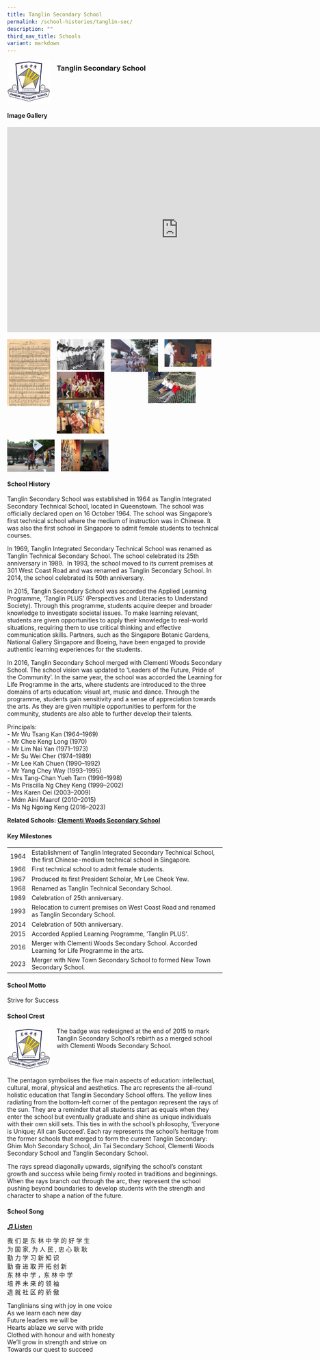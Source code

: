 ```yaml
---
title: Tanglin Secondary School
permalink: /school-histories/tanglin-sec/
description: ""
third_nav_title: Schools
variant: markdown
---
```

<img align="left" style="width:20%;margin-right:15px;" src="/images/tanglinsec1.jpg">

### **Tanglin Secondary School**


<br clear="left">

#### **Image Gallery**
<iframe src="https://docs.google.com/presentation/d/e/2PACX-1vTC6pHLpOXJ87ffOTnA9pMd8nvcoY68jJNVZTGzIh3rA9dnBN0xH76j2rpLHHQMAMRLN1Fc2KGHUHQU/embed?start=false&amp;loop=true&amp;delayms=5000" frameborder="0" width="800" height="479" allowfullscreen="true"></iframe>

<p><a href="/images/tanglinsec2.jpg">  
<img align="left" style="width:20%;margin-right:15px;" src="/images/tanglinsec2.jpg">
</a></p>

<p><a href="/images/tanglinsec3.jpg">  
<img align="left" style="width:22%;margin-right:15px;" src="/images/tanglinsec3.jpg">
</a></p>

<p><a href="/images/tanglinsec4.jpg">  
<img align="left" style="width:22%;margin-right:15px;" src="/images/tanglinsec4.jpg">
</a></p>

<p><a href="/images/tanglinsec5.jpg">  
<img align="left" style="width:22%;margin-right:15px;" src="/images/tanglinsec5.jpg">
</a></p>

<p><a href="/images/tanglinsec6.jpg">  
<img align="right" style="width:22%;margin-right:63px;" src="/images/tanglinsec6.jpg">
</a></p>

<p><a href="/images/tanglinsec7.jpg">  
<img align="left" style="width:22%;margin-right:15px;" src="/images/tanglinsec7.jpg">
</a></p>

<p><a href="/images/tanglinsec8.jpg">  
<img align="left" style="width:22%;margin-right:15px;" src="/images/tanglinsec8.jpg">
</a></p>

<br clear="left">

<p><a href="/images/tanglinsec9.jpg">  
<img align="left" style="width:22%;margin-right:15px;" src="/images/tanglinsec9.jpg">
</a></p>

<p><a href="/images/tanglinsec10.jpg">  
<img align="left" style="width:22%;margin-right:15px;" src="/images/tanglinsec10.jpg">
</a></p>

<br clear="left">

#### **School History**
Tanglin Secondary School was established in 1964 as Tanglin Integrated Secondary Technical School, located in Queenstown. The school was officially declared open on 16 October 1964. The school was Singapore’s first technical school where the medium of instruction was in Chinese. It was also the first school in Singapore to admit female students to technical courses.

In 1969, Tanglin Integrated Secondary Technical School was renamed as Tanglin Technical Secondary School. The school celebrated its 25th anniversary in 1989.&nbsp; In 1993, the school moved to its current premises at 301 West Coast Road and was renamed as Tanglin Secondary School. In 2014, the school celebrated its 50th anniversary.

In 2015, Tanglin Secondary School was accorded the Applied Learning Programme, ‘Tanglin PLUS’ (Perspectives and Literacies to Understand Society). Through this programme, students acquire deeper and broader knowledge to investigate societal issues. To make learning relevant, students are given opportunities to apply their knowledge to real-world situations, requiring them to use critical thinking and effective communication skills. Partners, such as the Singapore Botanic Gardens, National Gallery Singapore and Boeing, have been engaged to provide authentic learning experiences for the students.

In 2016, Tanglin Secondary School merged with Clementi Woods Secondary School. The school vision was updated to ‘Leaders of the Future, Pride of the Community’. In the same year, the school was accorded the Learning for Life Programme in the arts, where students are introduced to the three domains of arts education: visual art, music and dance. Through the programme, students gain sensitivity and a sense of appreciation towards the arts. As they are given multiple opportunities to perform for the community, students are also able to further develop their talents.

Principals:<br>
\- Mr Wu Tsang Kan (1964–1969)<br>
\- Mr Chee Keng Long (1970)<br>
\- Mr Lim Nai Yan (1971–1973)<br>
\- Mr Su Wei Cher (1974–1989)<br>
\- Mr Lee Kah Chuen (1990–1992)<br>
\- Mr Yang Chey Way (1993–1995)<br>
\- Mrs Tang-Chan Yueh Tarn (1996–1998)<br>
\- Ms Priscilla Ng Chey Keng (1999–2002)<br>
\- Mrs Karen Oei (2003–2009)<br>
\- Mdm Aini Maarof (2010–2015)<br>
\- Ms Ng Ngoing Keng (2016–2023)

**Related Schools: [Clementi Woods Secondary School](/school-histories/clementi-woods-sec/)**

#### **Key Milestones**

|  |  |
|:---:|---|
| 1964 | Establishment of Tanglin Integrated Secondary Technical School, the first Chinese-medium technical school in Singapore. |
| 1966 | First technical school to admit female students. |
| 1967 | Produced its first President Scholar, Mr Lee Cheok Yew. |
| 1968 | Renamed as Tanglin Technical Secondary School. |
| 1989 | Celebration of 25th anniversary. |
| 1993 | Relocation to current premises on West Coast Road and renamed as Tanglin Secondary School. |
| 2014 | Celebration of 50th anniversary. |
| 2015 | Accorded Applied Learning Programme, ‘Tanglin PLUS’. |
| 2016 | Merger with Clementi Woods Secondary School. Accorded Learning for Life Programme in the arts. |
| 2023 | Merger with New Town Secondary School to formed New Town Secondary School.

#### **School Motto**
Strive for Success

#### **School Crest**
<img align="left" style="width:20%;margin-right:15px;" src="/images/tanglinsec1.jpg">

The badge was redesigned at the end of 2015 to mark Tanglin Secondary School’s rebirth as a merged school with Clementi Woods Secondary School.

<br clear="left">

The pentagon symbolises the five main aspects of education: intellectual, cultural, moral, physical and aesthetics. The arc represents the all-round holistic education that Tanglin Secondary School offers. The yellow lines radiating from the bottom-left corner of the pentagon represent the rays of the sun. They are a reminder that all students start as equals when they enter the school but eventually graduate and shine as unique individuals with their own skill sets. This ties in with the school’s philosophy, ‘Everyone is Unique; All can Succeed’. Each ray represents the school’s heritage from the former schools that merged to form the current Tanglin Secondary: Ghim Moh Secondary School, Jin Tai Secondary School, Clementi Woods Secondary School and Tanglin Secondary School.

The rays spread diagonally upwards, signifying the school’s constant growth and success while being firmly rooted in traditions and beginnings. When the rays branch out through the arc, they represent the school pushing beyond boundaries to develop students with the strength and character to shape a nation of the future.

#### **School Song**
<a href="https://drive.google.com/file/d/1EcU4O6HaXZV5EuvgXpnryNhJUNocXT6u/view?usp=share_link" target="_blank">**♫ Listen**</a>

我 们 是 东 林 中 学 的 好 学 生<br>
为 国 家, 为 人 民 , 忠 心 耿 耿<br>
勤 力 学 习 新 知 识<br>
勤 奋 进 取 开 拓 创 新<br>
东 林 中 学 ，东 林 中 学<br>
培 养 未 来 的 领 袖<br>
造 就 社 区 的 骄 傲

Tanglinians sing with joy in one voice<br>
As we learn each new day<br>
Future leaders we will be<br>
Hearts ablaze we serve with pride<br>
Clothed with honour and with honesty<br>
We’ll grow in strength and strive on<br>
Towards our quest to succeed